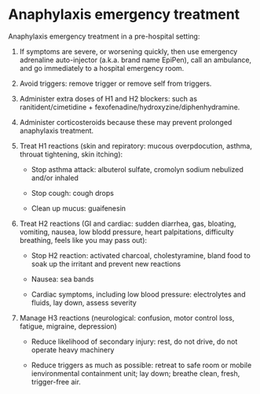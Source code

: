 # Anaphylaxis emergency treatment

Anaphylaxis emergency treatment in a pre-hospital setting:

1. If symptoms are severe, or worsening quickly, then use emergency adrenaline auto-injector (a.k.a. brand name EpiPen), call an ambulance, and go immediately to a hospital emergency room.

2. Avoid triggers: remove trigger or remove self from triggers.

3. Administer extra doses of H1 and H2 blockers: such as ranitident/cimetidine + fexofenadine/hydroxyzine/diphenhydramine.
  
4. Administer corticosteroids because these may prevent prolonged anaphylaxis treatment.

5. Treat H1 reactions (skin and repiratory: mucous overpdocution, asthma, throuat tightening, skin itching):

    * Stop asthma attack: albuterol sulfate, cromolyn sodium nebulized and/or inhaled

    * Stop cough: cough drops

    * Clean up mucus: guaifenesin

6. Treat H2 reactions (GI and cardiac: sudden diarrhea, gas, bloating, vomiting, nausea, low blodd pressure, heart palpitations, difficulty breathing, feels like you may pass out):

    * Stop H2 reaction: activated charcoal, cholestyramine, bland food to soak up the irritant and prevent new reactions
  
    * Nausea: sea bands

    * Cardiac symptoms, including low blood pressure: electrolytes and fluids, lay down, assess severity

7. Manage H3 reactions (neurological: confusion, motor control loss, fatigue, migraine, depression)

    * Reduce likelihood of secondary injury: rest, do not drive, do not operate heavy machinery

    * Reduce triggers as much as possible: retreat to safe room or mobile ienvironmental containment unit; lay down; breathe clean, fresh, trigger-free air.
